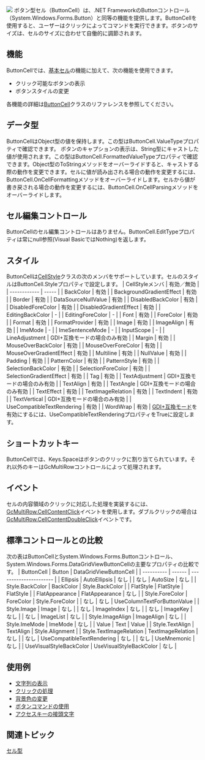 ![](/DOCUMENT_SITE_LINK_PREFIX_HERE/document-site-files/images/f148c511-6e98-4b55-9904-150a375d5825/images/userguide/celltype_buttoncell_01.png)
ボタン型セル（ButtonCell）は、.NET FrameworkのButtonコントロール（System.Windows.Forms.Button）と同等の機能を提供します。ButtonCellを使用すると、ユーザーはクリックによってコマンドを実行できます。ボタンのサイズは、セルのサイズに合わせて自働的に調節されます。

## 機能

ButtonCellでは、[基本セル](gcdocsite__documentlink?toc-item-id=28dd4e2a-f861-4619-90a2-f710fa4a1ec4)の機能に加えて、次の機能を使用できます。
* クリック可能なボタンの表示
* ボタンスタイルの変更

各機能の詳細は[ButtonCell](gcdocsite__documentlink?toc-item-id=94d2cfac-e944-442b-89a9-affb5d0cc93b)クラスのリファレンスを参照してください。

## データ型

ButtonCellはObject型の値を保持します。この型はButtonCell.ValueTypeプロパティで確認できます。
ボタンのキャプションの表示は、String型にキャストした値が使用されます。この型はButtonCell.FormattedValueTypeプロパティで確認できます。Object型のToStringメソッドをオーバーライドすると、キャストする際の動作を変更できます。セルに値が読み出される場合の動作を変更するには、ButtonCell.OnCellFormattingメソッドをオーバーライドします。セルから値が書き戻される場合の動作を変更するには、ButtonCell.OnCellParsingメソッドをオーバーライドします。

## セル編集コントロール

ButtonCellのセル編集コントロールはありません。ButtonCell.EditTypeプロパティは常にnull参照(Visual BasicではNothing)を返します。

## スタイル

ButtonCellは[CellStyle](gcdocsite__documentlink?toc-item-id=af4fafb4-d9ba-4c3f-b97e-e49e17930e99)クラスの次のメンバをサポートしています。セルのスタイルはButtonCell.Styleプロパティで設定します。
| CellStyleメンバ | 有効／無効 |
| ------------ | ----- |
| BackColor | 有効 |
| BackgroundGradientEffect | 有効 |
| Border | 有効 |
| DataSourceNullValue | 有効 |
| DisabledBackColor | 有効 |
| DisabledForeColor | 有効 |
| DisabledGradientEffect | 有効 |
| EditingBackColor | - |
| EditingForeColor | - |
| Font | 有効 |
| ForeColor | 有効 |
| Format | 有効 |
| FormatProvider | 有効 |
| Image | 有効 |
| ImageAlign | 有効 |
| ImeMode | - |
| ImeSentenceMode | - |
| InputScope | - |
| LineAdjustment | GDI+互換モードの場合のみ有効 |
| Margin | 有効 |
| MouseOverBackColor | 有効 |
| MouseOverForeColor | 有効 |
| MouseOverGradientEffect | 有効 |
| Multiline | 有効 |
| NullValue | 有効 |
| Padding | 有効 |
| PatternColor | 有効 |
| PatternStyle | 有効 |
| SelectionBackColor | 有効 |
| SelectionForeColor | 有効 |
| SelectionGradientEffect | 有効 |
| Tag | 有効 |
| TextAdjustment | GDI+互換モードの場合のみ有効 |
| TextAlign | 有効 |
| TextAngle | GDI+互換モードの場合のみ有効 |
| TextEffect | 有効 |
| TextImageRelation | 有効 |
| TextIndent | 有効 |
| TextVertical | GDI+互換モードの場合のみ有効 |
| UseCompatibleTextRendering | 有効 |
| WordWrap | 有効 |
[GDI+互換モード](gcdocsite__documentlink?toc-item-id=9b34fee2-3101-44f6-8e71-6cd80cca6a4d)を有効にするには、UseCompatibleTextRenderingプロパティをTrueに設定します。

## ショートカットキー

ButtonCellでは、Keys.Spaceはボタンのクリックに割り当てられています。それ以外のキーはGcMultiRowコントロールによって処理されます。

## イベント

セルの内容領域のクリックに対応した処理を実装するには、[GcMultiRow.CellContentClick](gcdocsite__documentlink?toc-item-id=a59fc2ac-3093-446c-98fe-5b601036b877)イベントを使用します。ダブルクリックの場合は[GcMultiRow.CellContentDoubleClick](gcdocsite__documentlink?toc-item-id=c87ff18a-8c70-408b-9728-dca7487b3ceb)イベントです。

## 標準コントロールとの比較

次の表はButtonCellとSystem.Windows.Forms.Buttonコントロール、System.Windows.Forms.DataGridViewButtonCellの主要なプロパティの比較です。
| ButtonCell | Button | DataGridViewButtonCell |
| ---------- | ------ | ---------------------- |
| Ellipsis | AutoEllipsis | なし |
| なし | AutoSize | なし |
| Style.BackColor | BackColor | Style.BackColor |
| FlatStyle | FlatStyle | FlatStyle |
| FlatAppearance | FlatAppearance | なし |
| Style.ForeColor | ForeColor | Style.ForeColor |
| なし | なし | UseColumnTextForButtonValue |
| Style.Image | Image | なし |
| なし | ImageIndex | なし |
| なし | ImageKey | なし |
| なし | ImageList | なし |
| Style.ImageAlign | ImageAlign | なし |
| Style.ImeMode | ImeMode | なし |
| Value | Text | Value |
| Style.TextAlign | TextAlign | Style.Alignment |
| Style.TextImageRelation | TextImageRelation | なし |
| なし | UseCompatibleTextRendering | なし |
| なし | UseMnemonic | なし |
| UseVisualStyleBackColor | UseVisualStyleBackColor | なし |

## 使用例

* [文字列の表示](gcdocsite__documentlink?toc-item-id=ac50876a-c423-4d0c-97ff-c6ced07fb482)
* [クリックの処理](gcdocsite__documentlink?toc-item-id=445014a1-b438-4b83-a46b-e38b1025fd6a)
* [背景色の変更](gcdocsite__documentlink?toc-item-id=773a4c73-f292-4d3f-949f-dffeadce3696)
* [ボタンコマンドの使用](gcdocsite__documentlink?toc-item-id=6717d4f4-793a-47e0-beb9-c756f514409d)
* [アクセスキーの接頭文字](gcdocsite__documentlink?toc-item-id=eb212579-0767-478b-abae-d31872f688c7)

## 関連トピック

[セル型](gcdocsite__documentlink?toc-item-id=53f8b81b-ef95-42e6-b7e8-1e7438c9cf39)